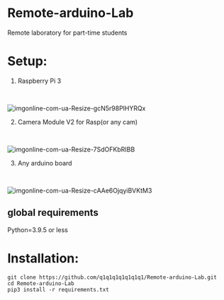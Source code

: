 # Remote-arduino-Lab
Remote laboratory for part-time students

Setup:
========================
1. Raspberry Pi 3
<br/>

![imgonline-com-ua-Resize-gcN5r98PlHYRQx](https://user-images.githubusercontent.com/54200672/143193909-590d21fa-2e2b-4539-bffc-e66dda568cae.jpg)


2. Camera Module V2 for Rasp(or any cam)
<br/>

![imgonline-com-ua-Resize-7SdOFKbRIBB](https://user-images.githubusercontent.com/54200672/143193927-35085346-45f1-4fb4-ab87-82a2da6c9450.jpg)


3. Any arduino board
<br/>

![imgonline-com-ua-Resize-cAAe6OjqyiBVKtM3](https://user-images.githubusercontent.com/54200672/143193942-3d0131d7-172f-4b80-9931-2367f14692dd.jpg)


global requirements
-------------------------
Python=3.9.5 or less

Installation:
========================
    git clone https://github.com/q1q1q1q1q1q1q1/Remote-arduino-Lab.git 
    cd Remote-arduino-Lab 
    pip3 install -r requirements.txt

